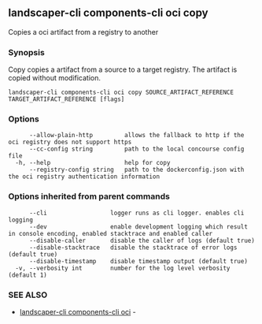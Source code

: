 ## landscaper-cli components-cli oci copy

Copies a oci artifact from a registry to another

### Synopsis


Copy copies a artifact from a source to a target registry.
The artifact is copied without modification.


```
landscaper-cli components-cli oci copy SOURCE_ARTIFACT_REFERENCE TARGET_ARTIFACT_REFERENCE [flags]
```

### Options

```
      --allow-plain-http         allows the fallback to http if the oci registry does not support https
      --cc-config string         path to the local concourse config file
  -h, --help                     help for copy
      --registry-config string   path to the dockerconfig.json with the oci registry authentication information
```

### Options inherited from parent commands

```
      --cli                  logger runs as cli logger. enables cli logging
      --dev                  enable development logging which result in console encoding, enabled stacktrace and enabled caller
      --disable-caller       disable the caller of logs (default true)
      --disable-stacktrace   disable the stacktrace of error logs (default true)
      --disable-timestamp    disable timestamp output (default true)
  -v, --verbosity int        number for the log level verbosity (default 1)
```

### SEE ALSO

* [landscaper-cli components-cli oci](landscaper-cli_components-cli_oci.md)	 - 

